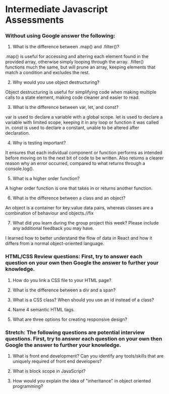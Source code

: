 # Intermediate Javascript Assessments

### Without using Google answer the following:

1. What is the difference between .map() and .filter()?

.map() is useful for accessing and altering each element found in the provided array, otherwise simply looping through the array.
.filter() functions much the same, but will prune an array, keeping elements that match a condition and excludes the rest.

2. Why would you use object destructuring?

Object destructuring is useful for simplifying code when making multiple calls to a state element, making code cleaner and easier to read.

3. What is the difference between var, let, and const?

var is used to declare a variable with a global scope.
let is used to declare a variable with limited scope, keeping it in any loop or function it was called in.
const is used to declare a constant, unable to be altered after declaration.

4. Why is testing important?

It ensures that each individual component or function performs as intended before moving on to the next bit of code to be written.
Also returns a clearer reason why an error occurred, compared to what returns through a console.log().

5. What is a higher order function?

A higher order function is one that takes in or returns another function.

6. What is the difference between a class and an object?

An object is a container for key:value data pairs, whereas classes are a combination of behaviour and objects.//fix

7. What did you learn during the group project this week? Please include any additional feedback you may have.

I learned how to better understand the flow of data in React and how it differs from a normal object-oriented language.

### HTML/CSS Review questions: First, try to answer each question on your own then Google the answer to further your knowledge.

1. How do you link a CSS file to your HTML page?



2. What is the difference between a div and a span?



3. What is a CSS class? When should you use an id instead of a class?



4. Name 4 semantic HTML tags.



5. What are three options for creating responsive design?



### Stretch: The following questions are potential interview questions. First, try to answer each question on your own then Google the answer to further your knowledge.

1. What is front end development? Can you identify any tools/skills that are uniquely required of front end developers?



2. What is block scope in JavaScript?



3. How would you explain the idea of "inheritance" in object oriented programming?

